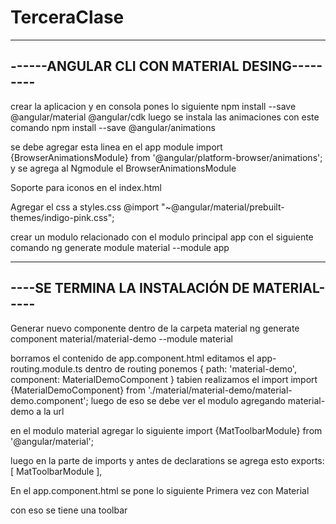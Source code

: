 # TerceraClase

----------------------------------------------
------ANGULAR CLI CON MATERIAL DESING---------
----------------------------------------------

crear la aplicacion y en consola pones lo siguiente
npm install --save @angular/material @angular/cdk
luego se instala las animaciones con este comando
npm install --save @angular/animations

se debe agregar esta linea en el app module 
import {BrowserAnimationsModule} from '@angular/platform-browser/animations';
y se agrega al Ngmodule el BrowserAnimationsModule

Soporte para iconos en el index.html
<link href="https://fonts.googleapis.com/icon?family=Material+Icons" rel="stylesheet">

Agregar el css a styles.css
@import "~@angular/material/prebuilt-themes/indigo-pink.css";

crear un modulo relacionado con el modulo principal app con el siguiente comando
ng generate module material --module app

----------------------------------------------
----SE TERMINA LA INSTALACIÓN DE MATERIAL-----
----------------------------------------------

Generar nuevo componente dentro de la carpeta material
ng generate component material/material-demo --module material

borramos el contenido de app.component.html
editamos el app-routing.module.ts
dentro de routing ponemos 
  {
    path: 'material-demo',
    component: MaterialDemoComponent
  }
  tabien realizamos el import 
  import {MaterialDemoComponent} from './material/material-demo/material-demo.component';
  luego de eso se debe ver el modulo agregando material-demo a la url

  en el modulo material agregar lo siguiente
  import {MatToolbarModule} from '@angular/material';

  luego en la parte de imports y antes de declarations se agrega esto
  exports: [
    MatToolbarModule
  ],

  En el app.component.html se pone lo siguiente
  <mat-toolbar color="primary">
    <span>Primera vez con Material</span>
</mat-toolbar>

<router-outlet></router-outlet>

con eso se tiene una toolbar

